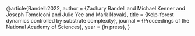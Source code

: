 @article{Randell:2022,
    author =  {Zachary Randell and Michael Kenner and Joseph Tomoleoni and Julie Yee and Mark Novak},
    title =   {Kelp-forest dynamics controlled by substrate complexity},
    journal = {Proceedings of the National Academy of Sciences},
    year =    {in press},
}